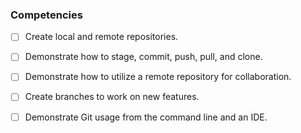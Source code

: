 
### Competencies

- [ ] Create local and remote repositories.
- [ ] Demonstrate how to stage, commit, push, pull, and clone.
- [ ] Demonstrate how to utilize a remote repository for collaboration.
- [ ] Create branches to work on new features.
- [ ] Demonstrate Git usage from the command line and an IDE.

